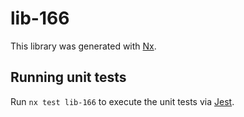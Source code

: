 # lib-166

This library was generated with [Nx](https://nx.dev).

## Running unit tests

Run `nx test lib-166` to execute the unit tests via [Jest](https://jestjs.io).
